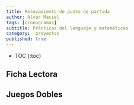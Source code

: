 ```yaml
---
title: Relevamiento de punto de partida
author: Alvar Maciel
tags: [cronogramas]
subtitle: Prácticas del lenguaje y matemáticas
category:  proyectos
published: true
---
```

* TOC
{:toc}

## Ficha Lectora

## Juegos Dobles
